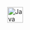 <img
                src="https://cdn.jsdelivr.net/gh/devicons/devicon/icons/java/java-original.svg" width="36"
                height="36" alt="Java" />

